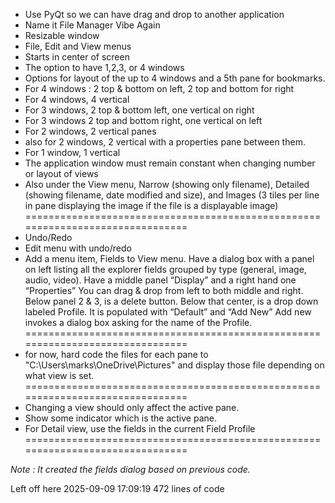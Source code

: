 * Use PyQt so we can have drag and drop to another application
* Name it File Manager Vibe Again
* Resizable window
* File, Edit and View menus
* Starts in center of screen
* The option to have 1,2,3, or 4 windows
* Options for layout of the up to 4 windows and a 5th pane for bookmarks.
* For 4 windows : 2 top & bottom on left, 2 top and bottom for right
* For 4 windows, 4 vertical
* For 3 windows, 2 top & bottom left, one vertical on right
* For 3 windows 2 top and bottom right, one vertical on left
* For 2 windows, 2 vertical panes
* also for 2 windows, 2 vertical with a properties pane between them.
* For 1 window, 1 vertical
* The application window must remain constant when changing number or layout of views
* Also under the View menu, Narrow (showing only filename), Detailed (showing filename, date modified and size), and Images (3 tiles per line in pane displaying the image if the file is a displayable image)
===============================================================================
* Undo/Redo
* Edit menu with undo/redo
* Add a menu item, Fields to View menu. Have a dialog box with a panel on left listing all the explorer fields grouped by type (general, image, audio, video).  Have a middle panel “Display” and a right hand one “Properties”  You can drag & drop from left to both middle and right.  Below panel 2 & 3, is a delete button.  Below that center, is a drop down labeled Profile. It is populated with “Default” and “Add New” Add new invokes a dialog box asking for the name of the Profile.
===============================================================================
* for now, hard code the files for each pane to "C:\Users\marks\OneDrive\Pictures" and display those file depending on what view is set.
===============================================================================
* Changing a view should only affect the active pane.
* Show some indicator which is the active pane.
* For Detail view, use the fields in the current Field Profile
===============================================================================

*Note : It created the fields dialog based on previous code.*

Left off here 2025-09-09 17:09:19 472 lines of code

